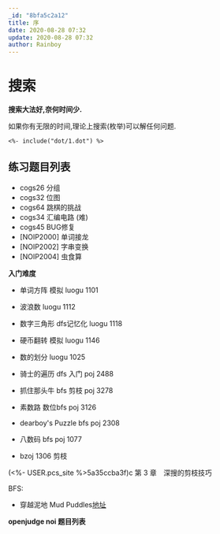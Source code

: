 ```yaml
---
_id: "8bfa5c2a12"
title: 序
date: 2020-08-28 07:32
update: 2020-08-28 07:32
author: Rainboy
---
```


# 搜索

**搜索大法好,奈何时间少.**

如果你有无限的时间,理论上搜索(枚举)可以解任何问题.


<!-- template start -->
```viz-dot
<%- include("dot/1.dot") %>
```
<!-- template end -->


## 练习题目列表

 - cogs26 分组
 - cogs32 位图
 - cogs64 跳棋的挑战
 - cogs34 汇编电路 (难)
 - cogs45 BUG修复
 - [NOIP2000] 单词接龙
 - [NOIP2002] 字串变换
 - [NOIP2004] 虫食算


**入门难度**

 - 单词方阵 模拟 luogu 1101
 - 波浪数  luogu 1112
 - 数字三角形 dfs记忆化 luogu 1118
 - 硬币翻转 模拟 luogu 1146
 - 数的划分 luogu 1025


 - 骑士的遍历 dfs 入门 poj 2488
 - 抓住那头牛 bfs 剪枝 poj 3278
 - 素数路    数位bfs poj 3126
 - dearboy's Puzzle bfs poj 2308
 - 八数码  bfs  poj 1077
 - bzoj 1306 剪枝

(<%- USER.pcs_site %>5a35ccba3f)c 第 3 章　深搜的剪枝技巧

BFS:

 - 穿越泥地 Mud Puddles[地址](https://vjudge.net/problem/POJ-3626)

**openjudge noi  题目列表**

